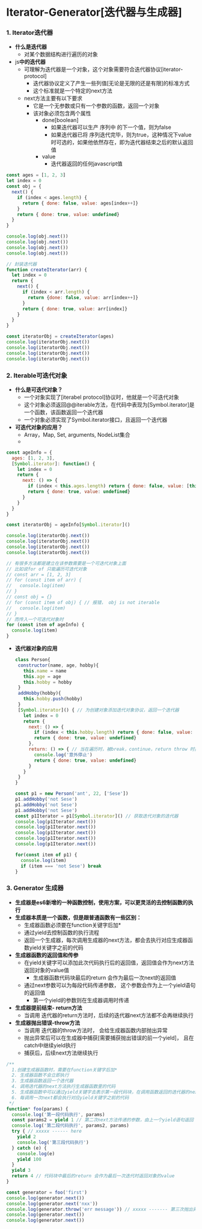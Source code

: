 # Iterator-Generator[迭代器与生成器]

### 1. Iterator迭代器

 * **什么是迭代器**
   * 对某个数据结构进行遍历的对象
 * js**中的迭代器**
   * 可理解为迭代器是一个对象，这个对象需要符合迭代器协议[iterator-protocol]
     * 迭代器协议定义了产生一些列值[无论是无限的还是有限]的标准方式
     * 这个标准就是一个特定的next方法
   * next方法主要有以下要求
     * 它是一个无参数或只有一个参数的函数，返回一个对象
     * 该对象必须包含两个属性
       * done[boolean]
         * 如果迭代器可以生产 序列中 的下一个值，则为false
         * 如果迭代器已将 序列迭代完毕，则为true，这种情况下value时可选的，如果他依然存在，即为迭代器结束之后的默认返回值
       * value
         * 迭代器返回的任何javascript值

```js
const ages = [1, 2, 3]
let index = 0
const obj = {
  next() {
    if (index < ages.length) {
      return { done: false, value: ages[index++]}
    }
    return { done: true, value: undefined}
  }
}

console.log(obj.next())
console.log(obj.next())
console.log(obj.next())
console.log(obj.next())

// 封装迭代器
function createIterator(arr) {
  let index = 0
  return {
    next() {
      if (index < arr.length) {
        return {done: false, value: arr[index++]}
      }
      return { done: true, value: arr[index]}
    }
  }
}

const iteratorObj = createIterator(ages)
console.log(iteratorObj.next())
console.log(iteratorObj.next())
console.log(iteratorObj.next())
console.log(iteratorObj.next())
```



### 2. Iterable可迭代对象

* **什么是可迭代对象？**
  * 一个对象实现了[iterabel protocol]协议时，他就是一个可迭代对象
  * 这个对象必须返回@@iterable方法，在代码中表现为[Symbol.iterator]是一个函数，该函数返回一个迭代器
  * 一个对象必须实现了Symbol.iterator接口，且返回一个迭代器
* **可迭代对象的应用？**
  * Array，Map, Set, arguments, NodeList集合
  * 

```js
const ageInfo = {
  ages: [1, 2, 3],
  [Symbol.iterator]: function() {
    let index = 0
    return {
      next: () => {
        if (index < this.ages.length) return { done: false, value: [this.ages[index++]]}
        return { done: true, value: undefined}
      }
    }
  }
}

const iteratorObj = ageInfo[Symbol.iterator]()

console.log(iteratorObj.next())
console.log(iteratorObj.next())
console.log(iteratorObj.next())
console.log(iteratorObj.next())

// 有很多方法都是建立在该参数需要是一个可迭代对象上面
// 比如说for of 只能遍历可迭代对象
// const arr = [1, 2, 3]
// for (const item of arr) {
//   console.log(item)
// }
// const obj = {}
// for (const item of obj) { // 报错， obj is not iterable
//   console.log(item)
// }
// 而传入一个可迭代对象时
for (const item of ageInfo) {
  console.log(item)
}
```

* **迭代器对象的应用**

  ```js
  class Person{
   constructor(name, age, hobby){
     this.name = name
     this.age = age
     this.hobby = hobby
   }
   addHobby(hobby){
     this.hobby.push(hobby)
   }
   [Symbol.iterator]() { // 为创建对象添加迭代对象协议，返回一个迭代器
     let index = 0
     return {
       next: () => {
         if (index < this.hobby.length) return { done: false, value: this.hobby[index++]}
         return { done: true, value: undefined}
       },
       return: () => { // 当在遍历时，被break，continue，return throw 时执行的操作
         console.log('意外停止')
         return { done: true, value: undefined}
       }
     }
   }
  }
  
  const p1 = new Person('ant', 22, ['Sese'])
  p1.addHobby('not Sese')
  p1.addHobby('not Sese')
  p1.addHobby('not Sese')
  const p1Iterator = p1[Symbol.iterator]() // 获取迭代对象的迭代器
  console.log(p1Iterator.next())
  console.log(p1Iterator.next())
  console.log(p1Iterator.next())
  console.log(p1Iterator.next())
  console.log(p1Iterator.next())
  
  for(const item of p1) {
    console.log(item)
    if (item === 'not Sese') break
  }
  ```



### 3. Generator 生成器

* **生成器是es6新增的一种函数控制，使用方案，可以更灵活的去控制函数的执行**
* **生成器本质是一个函数，但是跟普通函数有一些区别：**
  * 生成器函数必须要在function关键字后加*
  * 通过yield去控制函数的执行流程
  * 返回一个生成器，每次调用生成器的next方法，都会去执行对应生成器函数yield关键字之前的代码
* **生成器函数的返回值和传参**
  * 在yield关键字可以添加此次代码执行后的返回值，返回值会作为next方法返回对象的value值
    * 生成器函数代码块最后的return 会作为最后一次next的返回值
  * 通过next参数可以为每段代码传递参数， 这个参数会作为上一个yield语句的返回值
    * 第一个yield的参数则在生成器调用时传递
* **生成器提前结束- return方法**
  * 当调用 迭代器的return方法时，后续的迭代器next方法都不会再继续执行
* **生成器抛出错误-throw方法**
  * 当调用 迭代器的throw方法时， 会给生成器函数内部抛出异常
  * 抛出异常后可以在生成器中捕获[需要捕获抛出错误的前一个yield]， 且在catch中继续yield执行
  * 捕获后，后续next方法继续执行

```js
/**
  1.创建生成器函数时，需要在function关键字后加*
  2. 生成器函数不会立即执行
  3. 生成器函数返回一个迭代器
  4. 调用迭代器的next方法执行生成器函数里的代码
  5. 生成器函数中可以通过yield关键字去表示第一段代码块，在调用函数返回的迭代器的next方法时，会执行到yield关键字
  6. 每调用一次next都会执行对应yield关键字之前的代码
 */
function* foo(params) {
  console.log('第一段代码执行', params)
  const params2 = yield 1 // 第二次next方法传递的参数，由上一个yield语句返回
  console.log('第二段代码执行', params2, params)
  try { // xxxxx ------ here
    yield 2
    console.log('第三段代码执行')
  } catch (e) {
    console.log(e)
    yield 100
  }
  yield 3
  return 4 // 代码块中最后的return 会作为最后一次迭代时返回对象的value
}

const generator = foo('first')
console.log(generator.next())
console.log(generator.next('nxx'))
console.log(generator.throw('err message')) // xxxxx ------- 第三次抛出异常，需要捕获上一次yield
console.log(generator.next())
console.log(generator.next())
```













































